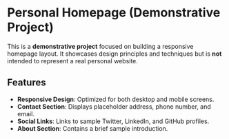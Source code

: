 # Personal Homepage (Demonstrative Project)

This is a **demonstrative project** focused on building a responsive homepage layout. It showcases design principles and techniques but is **not** intended to represent a real personal website.

## Features
- **Responsive Design**: Optimized for both desktop and mobile screens.
- **Contact Section**: Displays placeholder address, phone number, and email.
- **Social Links**: Links to sample Twitter, LinkedIn, and GitHub profiles.
- **About Section**: Contains a brief sample introduction.
